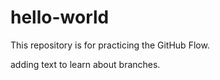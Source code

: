 # hello-world
This repository is for practicing the GitHub Flow.

adding text to learn about branches.
